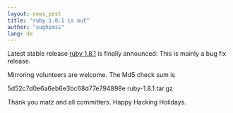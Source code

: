 ```yaml
---
layout: news_post
title: "ruby 1.8.1 is out"
author: "sughimsi"
lang: de
---
```


Latest stable release [ruby 1.8.1][1] is finally announced: This is
mainly a bug fix release.

Mirroring volunteers are welcome. The Md5 check sum is

5d52c7d0e6a6eb6e3bc68d77e794898e ruby-1.8.1.tar.gz

Thank you matz and all committers. Happy Hacking Holidays.



[1]: /cgi-bin/download-1.8.1.mrb 
